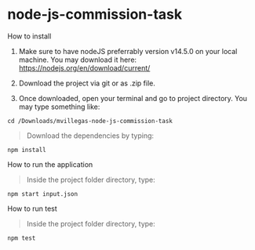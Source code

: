 # node-js-commission-task

How to install

1. Make sure to have nodeJS preferrably version v14.5.0 on your local machine. You may download it here: https://nodejs.org/en/download/current/

2. Download the project via git or as .zip file.

3. Once downloaded, open your terminal and go to project directory. You may type something like:

`cd /Downloads/mvillegas-node-js-commission-task`

> Download the dependencies by typing:

`npm install`

How to run the application

> Inside the project folder directory, type:

`npm start input.json`

How to run test

> Inside the project folder directory, type:

`npm test`
